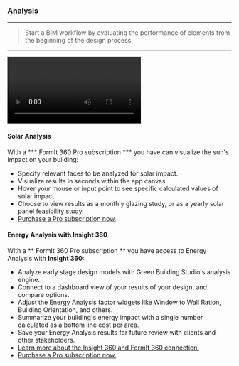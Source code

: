 ### Analysis
---
> Start a BIM workflow by evaluating the performance of elements from the beginning of the design process. 

---

<video style = "min-width=100%; min-height=100%; width = auto ; height = auto;" controls>
  <source src="Videos/Analysis.mp4" type="video/mp4">
</video>

#### Solar Analysis
With a *** FormIt 360 Pro subscription *** you have can visualize the sun's impact on your building:
- Specify relevant faces to be analyzed for solar impact.
- Visualize results in seconds within the app canvas.
- Hover your mouse or input point to see specific calculated values of solar impact.
- Choose to view results as a monthly glazing study, or as a yearly solar panel feasibility study.
- [Purchase a Pro subscription now.](http://www.autodesk.com/products/formit-360/try-buy)

#### Energy Analysis with Insight 360

With a ** FormIt 360 Pro subscription ** you have access to Energy Analysis with **Insight 360:**
- Analyze early stage design models with Green Building Studio's analysis engine.
- Connect to a dashboard view of your results of your design, and compare options.
- Adjust the Energy Analysis factor widgets like Window to Wall Ration, Building Orientation, and others.
- Summarize your building's energy impact with a single number calculated as a bottom line cost per area.
- Save your Energy Analysis results for future review with clients and other stakeholders.
- [Learn more about the Insight 360 and FormIt 360 connection.](http://autodesk.typepad.com/bpa/2015/05/release-news-formit-360-pro.html)
- [Purchase a Pro subscription now.](http://www.autodesk.com/products/formit-360/try-buy)
